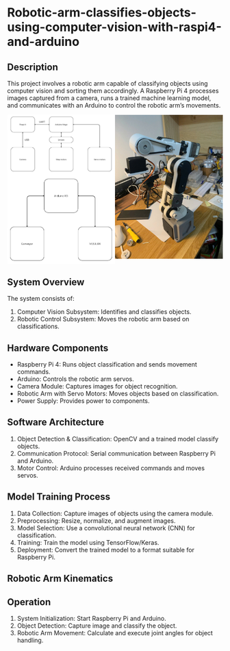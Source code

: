 # Robotic-arm-classifies-objects-using-computer-vision-with-raspi4-and-arduino

## Description

This project involves a robotic arm capable of classifying objects using computer vision and sorting them accordingly. A Raspberry Pi 4 processes images captured from a camera, runs a trained machine learning model, and communicates with an Arduino to control the robotic arm’s movements.

<div style="display: flex; justify-content: center;">
  <div style="display: flex; flex-direction: column; align-items: center;">
    <img src="https://github.com/Ngoc411/Robotic-arm-classifies-objects-using-computer-vision-with-raspi4-and-arduino/blob/cb1debd6fb9ecf168e645abf7edaa6c06ce01490/Screenshot%202025-02-10%20085345.png" width="500">
    <img src="https://github.com/Ngoc411/Robotic-arm-classifies-objects-using-computer-vision-with-raspi4-and-arduino/blob/cb1debd6fb9ecf168e645abf7edaa6c06ce01490/Screenshot%202025-02-10%20085354.png" width="500">
  </div>
  <div>
    <img src="https://github.com/Ngoc411/Robotic-arm-classifies-objects-using-computer-vision-with-raspi4-and-arduino/blob/54c9f63219aa35e4910f3e36349a6c0ea116569f/z6263065847922_1003b7cafe9a5f4616814465f5f8eb61.jpg" width="500">
  </div>
</div>


## System Overview

The system consists of:
1. Computer Vision Subsystem: Identifies and classifies objects.
2. Robotic Control Subsystem: Moves the robotic arm based on classifications.

## Hardware Components

- Raspberry Pi 4: Runs object classification and sends movement commands.
- Arduino: Controls the robotic arm servos.
- Camera Module: Captures images for object recognition.
- Robotic Arm with Servo Motors: Moves objects based on classification.
- Power Supply: Provides power to components.

## Software Architecture

1. Object Detection & Classification: OpenCV and a trained model classify objects.
2. Communication Protocol: Serial communication between Raspberry Pi and Arduino.
3. Motor Control: Arduino processes received commands and moves servos.

## Model Training Process

1. Data Collection: Capture images of objects using the camera module.
2. Preprocessing: Resize, normalize, and augment images.
3. Model Selection: Use a convolutional neural network (CNN) for classification.
4. Training: Train the model using TensorFlow/Keras.
5. Deployment: Convert the trained model to a format suitable for Raspberry Pi.

## Robotic Arm Kinematics

## Operation

1. System Initialization: Start Raspberry Pi and Arduino.
2. Object Detection: Capture image and classify the object.
3. Robotic Arm Movement: Calculate and execute joint angles for object handling.
